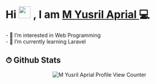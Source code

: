 <h1>
  Hi
  <img src="https://media.giphy.com/media/hvRJCLFzcasrR4ia7z/giphy.gif" width="32">
  , I am
  <a href="https://github.com/yusrilaprial" target="_blank">
    <b>M Yusril Aprial</b>
  </a> 💻
</h1> 
- 👀 I’m interested in Web Programming </br>
- 🌱 I’m currently learning Laravel

## ⏱ Github Stats

<div align="center">
  <img alt="M Yusril Aprial Profile View Counter" src="https://komarev.com/ghpvc/?username=yusrilaprial&color=brightgreen&style=flat-square&label=Profile+Views"/>
<!-- 
  </br>
  </br>

  <img alt="Yusril's Github Stats" src="https://github-readme-stats.vercel.app/api?username=yusrilaprial&show_icons=true&theme=shades-of-purple&hide_border=true&count_private=true" height="160"/>

  <img alt="Yusril's Github Most Used Languanges" src="https://github-readme-stats.vercel.app/api/top-langs/?username=yusrilaprial&layout=compact&hide=shell&theme=shades-of-purple&hide_border=true" height="160"/>
   -->
</div>
